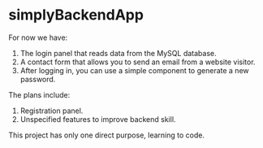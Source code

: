 # simplyBackendApp

For now we have:
1. The login panel that reads data from the MySQL database.
2. A contact form that allows you to send an email from a website visitor.
3. After logging in, you can use a simple component to generate a new password.


The plans include:
1. Registration panel.
2. Unspecified features to improve backend skill.

This project has only one direct purpose, learning to code.
